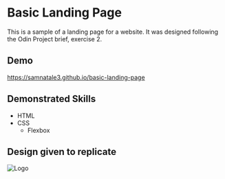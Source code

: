
# Basic Landing Page

This is a sample of a landing page for a website. It was designed following the Odin Project brief, exercise 2.


## Demo


https://samnatale3.github.io/basic-landing-page

## Demonstrated Skills

- HTML
- CSS
    - Flexbox


## Design given to replicate
![Logo](https://cdn.statically.io/gh/TheOdinProject/curriculum/main/foundations/html_css/project/odin-project.png)


